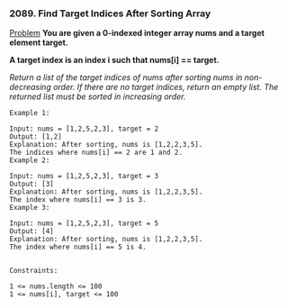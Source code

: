 ### 2089. Find Target Indices After Sorting Array

[Problem](https://leetcode.com/problems/find-target-indices-after-sorting-array/)
**You are given a 0-indexed integer array nums and a target element target.**

**A target index is an index i such that nums[i] == target.**

*Return a list of the target indices of nums after sorting nums in non-decreasing order. If there are no target indices, return an empty list. The returned list must be sorted in increasing order.*

 
```
Example 1:

Input: nums = [1,2,5,2,3], target = 2
Output: [1,2]
Explanation: After sorting, nums is [1,2,2,3,5].
The indices where nums[i] == 2 are 1 and 2.
Example 2:

Input: nums = [1,2,5,2,3], target = 3
Output: [3]
Explanation: After sorting, nums is [1,2,2,3,5].
The index where nums[i] == 3 is 3.
Example 3:

Input: nums = [1,2,5,2,3], target = 5
Output: [4]
Explanation: After sorting, nums is [1,2,2,3,5].
The index where nums[i] == 5 is 4.
 

Constraints:

1 <= nums.length <= 100
1 <= nums[i], target <= 100
```